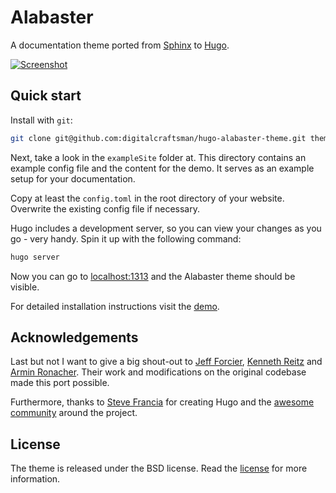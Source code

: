 # Alabaster

A documentation theme ported from [Sphinx](http://www.sphinx-doc.org/en/stable/) to [Hugo](https://gohugo.io).

[![Screenshot](https://raw.githubusercontent.com/digitalcraftsman/hugo-alabaster-theme/dev/images/screenshot.png)](https://digitalcraftsman.github.io/hugo-alabaster-theme/)

## Quick start

Install with `git`:

```sh
git clone git@github.com:digitalcraftsman/hugo-alabaster-theme.git themes/hugo-alabaster-theme
```

Next, take a look in the `exampleSite` folder at. This directory contains an example config file and the content for the demo. It serves as an example setup for your documentation. 

Copy at least the `config.toml` in the root directory of your website. Overwrite the existing config file if necessary. 

Hugo includes a development server, so you can view your changes as you go -
very handy. Spin it up with the following command:

``` sh
hugo server
```

Now you can go to [localhost:1313](http://localhost:1313) and the Alabaster
theme should be visible.

For detailed installation instructions visit the [demo](https://digitalcraftsman.github.io/hugo-alabaster-theme/).

## Acknowledgements

Last but not I want to give a big shout-out to [Jeff Forcier](https://github.com/bitprophet), [Kenneth Reitz](https://github.com/kennethreitz) and [Armin Ronacher](https://github.com/mitsuhiko). Their work and modifications on the original codebase made this port possible.

Furthermore, thanks to [Steve Francia](https://gihub.com/spf13) for creating Hugo and the [awesome community](https://github.com/spf13/hugo/graphs/contributors) around the project.


## License

The theme is released under the BSD license. Read the [license](https://github.com/digitalcraftsman/hugo-alabaster-theme/blob/master/LICENSE.md) for more information.
